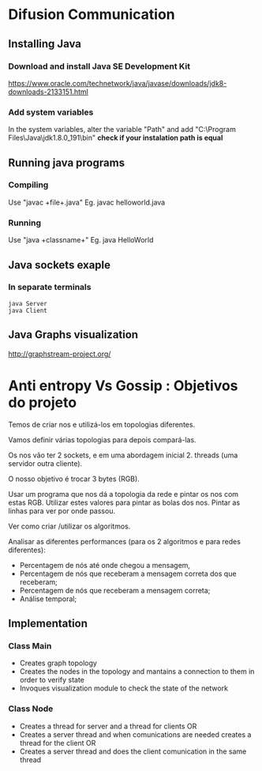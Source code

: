 # Difusion Communication

## Installing Java

### Download and install Java SE Development Kit

https://www.oracle.com/technetwork/java/javase/downloads/jdk8-downloads-2133151.html

### Add system variables

In the system variables, alter the variable "Path" and add "C:\Program Files\Java\jdk1.8.0_191\bin"
**check if your instalation path is equal**

## Running java programs

### Compiling

Use "javac +file+.java"
Eg. javac helloworld.java

### Running

Use "java +classname+"
Eg. java HelloWorld

## Java sockets exaple
### In separate terminals

    java Server
    java Client

## Java Graphs visualization

http://graphstream-project.org/

# Anti entropy Vs Gossip : Objetivos do projeto

Temos de criar nos e utilizá-los em topologias diferentes.

Vamos definir várias topologias para depois compará-las.

Os nos vão ter 2 sockets, e em uma abordagem inicial 2. 
threads (uma servidor outra cliente).

O nosso objetivo é trocar 3 bytes (RGB).

Usar um programa que nos dá a topologia da rede e pintar os nos com estas RGB. Utilizar estes valores para pintar as bolas dos nos. Pintar as linhas para ver por onde passou.

Ver como criar /utilizar os algoritmos.

Analisar as diferentes performances (para os 2 algoritmos e para redes diferentes):
- Percentagem de nós até onde chegou a mensagem,
- Percentagem de nós que receberam a mensagem correta dos que receberam;
- Percentagem de nós que receberam a mensagem correta;
- Análise temporal;

## Implementation

### Class Main
- Creates graph topology
- Creates the nodes in the topology and mantains a connection to them in order to verify state
- Invoques visualization module to check the state of the network

### Class Node
- Creates a thread for server and a thread for clients OR
- Creates a server thread and when comunications are needed creates a thread for the client OR
- Creates a server thread and does the client comunication in the same thread